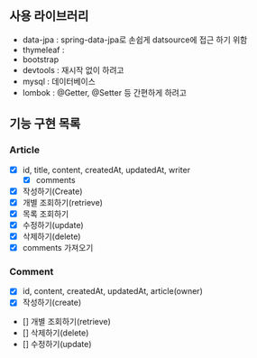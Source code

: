 ## 사용 라이브러리
- data-jpa : spring-data-jpa로 손쉽게 datsource에 접근 하기 위함
- thymeleaf : 
- bootstrap
- devtools : 재시작 없이 하려고
- mysql : 데이터베이스
- lombok : @Getter, @Setter 등 간편하게 하려고
## 기능 구현 목록
### Article
- [x] id, title, content, createdAt, updatedAt, writer
  - [x] comments
- [x] 작성하기(Create)
- [x] 개별 조회하기(retrieve)
- [x] 목록 조회하기
- [x] 수정하기(update)
- [x] 삭제하기(delete)
- [x] comments 가져오기
### Comment
- [x] id, content, createdAt, updatedAt, article(owner)
- [x] 작성하기(create)
- [] 개별 조회하기(retrieve)
- [] 삭제하기(delete)
- [] 수정하기(update)